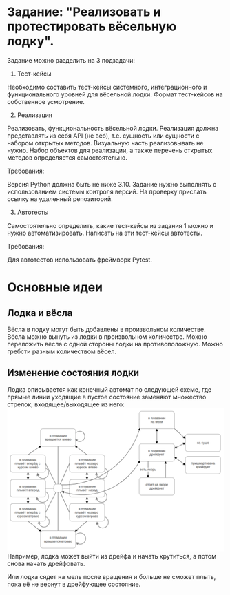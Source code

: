 # Задание: "Реализовать и протестировать вёсельную лодку".  

Задание можно разделить на 3 подзадачи:

  1. Тест-кейсы

  Необходимо составить тест-кейсы системного, интеграционного и функционального уровней для вёсельной лодки.
  Формат тест-кейсов на собственное усмотрение.

  2. Реализация

  Реализовать, функциональность вёсельной лодки. Реализация должна представлять из себя API (не веб), т.е. сущность или сущности с набором открытых методов. Визуальную часть реализовывать не нужно. 
  Набор объектов для реализации, а также перечень открытых методов определяется самостоятельно.
  
  Требования:

  Версия Python должна быть не ниже 3.10.
  Задание нужно выполнять с использованием системы контроля версий.
  На проверку прислать ссылку на удаленный репозиторий.
  
  3. Автотесты

  Самостоятельно определить, какие тест-кейсы из задания 1 можно и нужно автоматизировать. Написать на эти тест-кейсы автотесты.

  Требования:

  Для автотестов использовать фреймворк Pytest.

# Основные идеи

## Лодка и вёсла

Вёсла в лодку могут быть добавлены в произвольном количестве. Вёсла можно вынуть из лодки в произвольном количестве.
Можно переложить вёсла с одной стороны лодки на противоположную. Можно гребсти разным количеством вёсел.

## Изменение состояния лодки

Лодка описывается как конечный автомат по следующей схеме, где прямые линии уходящие в пустое состояние заменяют множество стрелок, входящее/выходящее из него:
![Finite State Machine graph](https://github.com/LOHA3000/test-task/blob/master/img/states%20graph.png "Граф конечного автомата")
Например, лодка может выйти из дрейфа и начать крутиться, а потом снова начать дрейфовать.

Или лодка сядет на мель после вращения и больше не сможет плыть, пока её не вернут в дрейфующее состояние.
